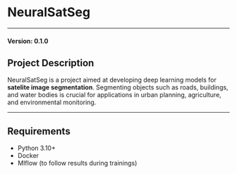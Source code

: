 # NeuralSatSeg

---

#### Version: 0.1.0

## Project Description
NeuralSatSeg is a project aimed at developing deep learning models for **satelite image segmentation**. Segmenting objects such as roads, buildings, and water bodies is crucial for applications in urban planning, agriculture, and environmental monitoring.

---

## Requirements
- Python 3.10+
- Docker
- Mlflow (to follow results during trainings)